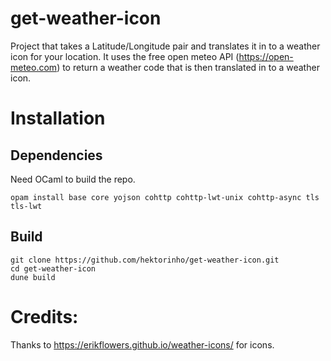 # get-weather-icon
Project that takes a Latitude/Longitude pair and translates it in to a weather icon for your location. It uses the free open meteo API (https://open-meteo.com) to return a weather code that is then translated in to a weather icon.

# Installation

## Dependencies
Need OCaml to build the repo.
```
opam install base core yojson cohttp cohttp-lwt-unix cohttp-async tls tls-lwt
```
## Build
```
git clone https://github.com/hektorinho/get-weather-icon.git
cd get-weather-icon
dune build
```
# Credits:
Thanks to https://erikflowers.github.io/weather-icons/ for icons.
